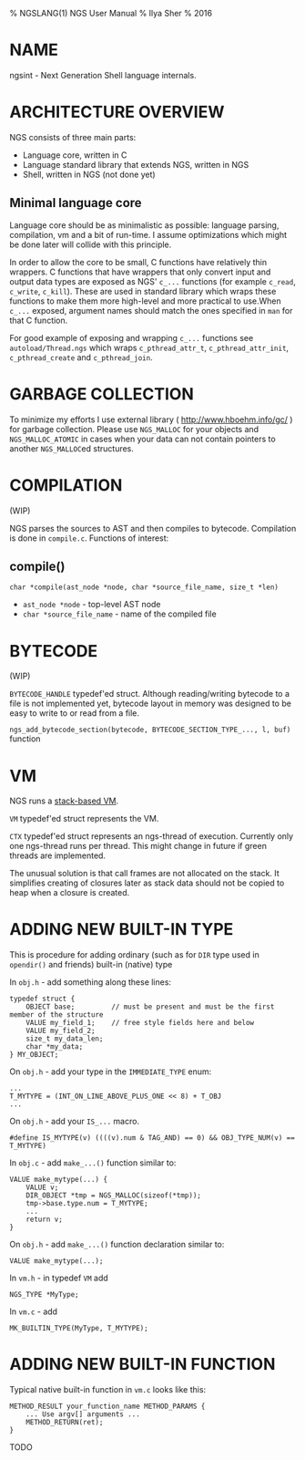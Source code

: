 % NGSLANG(1) NGS User Manual
% Ilya Sher
% 2016

# NAME

ngsint - Next Generation Shell language internals.

# ARCHITECTURE OVERVIEW

NGS consists of three main parts:

* Language core, written in C
* Language standard library that extends NGS, written in NGS
* Shell, written in NGS (not done yet)

## Minimal language core

Language core should be as minimalistic as possible: language parsing, compilation, vm and a bit of run-time. I assume optimizations which might be done later will collide with this principle.

In order to allow the core to be small, C functions have relatively thin wrappers. C functions that have wrappers that only convert input and output data types are exposed as NGS' `c_...` functions (for example `c_read`, `c_write`, `c_kill`). These are used in standard library which wraps these functions to make them more high-level and more practical to use.When `c_...` exposed, argument names should match the ones specified in `man` for that C function.

For good example of exposing and wrapping `c_...` functions see `autoload/Thread.ngs` which wraps `c_pthread_attr_t`, `c_pthread_attr_init`, `c_pthread_create` and `c_pthread_join`. 

# GARBAGE COLLECTION

To minimize my efforts I use external library ( http://www.hboehm.info/gc/ ) for garbage collection. Please use `NGS_MALLOC` for your objects and `NGS_MALLOC_ATOMIC` in cases when your data can not contain pointers to another `NGS_MALLOC`ed structures.

# COMPILATION

(WIP)

NGS parses the sources to AST and then compiles to bytecode. Compilation is done in `compile.c`. Functions of interest:

## compile()

	char *compile(ast_node *node, char *source_file_name, size_t *len)

* `ast_node *node` - top-level AST node
* `char *source_file_name` - name of the compiled file


# BYTECODE

(WIP)

`BYTECODE_HANDLE` typedef'ed struct. Although reading/writing bytecode to a file is not implemented yet, bytecode layout in memory was designed to be easy to write to or read from a file.

`ngs_add_bytecode_section(bytecode, BYTECODE_SECTION_TYPE_..., l, buf)` function

# VM

NGS runs a [stack-based VM](https://en.wikipedia.org/wiki/Stack_machine).

`VM` typedef'ed struct represents the VM.

`CTX` typedef'ed struct represents an ngs-thread of execution. Currently only one ngs-thread runs per thread. This might change in future if green threads are implemented.

The unusual solution is that call frames are not allocated on the stack. It simplifies creating of closures later as stack data should not be copied to heap when a closure is created.


# ADDING NEW BUILT-IN TYPE 

This is procedure for adding ordinary (such as for `DIR` type used in `opendir()` and friends) built-in (native) type

In `obj.h` - add something along these lines:

	typedef struct {
		OBJECT base;         // must be present and must be the first member of the structure
		VALUE my_field_1;    // free style fields here and below
		VALUE my_field_2;
		size_t my_data_len;
		char *my_data;
	} MY_OBJECT;


On `obj.h` - add your type in the `IMMEDIATE_TYPE` enum:

	...
	T_MYTYPE = (INT_ON_LINE_ABOVE_PLUS_ONE << 8) + T_OBJ
	...

On `obj.h` - add your `IS_...` macro.

	#define IS_MYTYPE(v) ((((v).num & TAG_AND) == 0) && OBJ_TYPE_NUM(v) == T_MYTYPE)

In `obj.c` - add `make_...()` function similar to:

	VALUE make_mytype(...) {
		VALUE v;
		DIR_OBJECT *tmp = NGS_MALLOC(sizeof(*tmp));
		tmp->base.type.num = T_MYTYPE;
		...
		return v;
	}

On `obj.h` - add `make_...()` function declaration similar to:

	VALUE make_mytype(...);

In `vm.h` - in typedef `VM` add

	NGS_TYPE *MyType;

In `vm.c` - add

	MK_BUILTIN_TYPE(MyType, T_MYTYPE);

# ADDING NEW BUILT-IN FUNCTION

Typical native built-in function in `vm.c` looks like this:

	METHOD_RESULT your_function_name METHOD_PARAMS {
		... Use argv[] arguments ...
		METHOD_RETURN(ret);
	}

TODO
